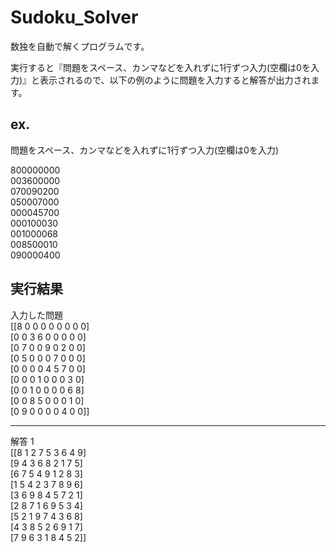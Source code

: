 # Sudoku_Solver
数独を自動で解くプログラムです。

実行すると『問題をスペース、カンマなどを入れずに1行ずつ入力(空欄は0を入力)』と表示されるので、以下の例のように問題を入力すると解答が出力されます。
## ex.
問題をスペース、カンマなどを入れずに1行ずつ入力(空欄は0を入力)

800000000  
003600000  
070090200  
050007000  
000045700  
000100030  
001000068  
008500010  
090000400

## 実行結果

入力した問題  
[[8 0 0 0 0 0 0 0 0]  
 [0 0 3 6 0 0 0 0 0]  
 [0 7 0 0 9 0 2 0 0]  
 [0 5 0 0 0 7 0 0 0]  
 [0 0 0 0 4 5 7 0 0]  
 [0 0 0 1 0 0 0 3 0]  
 [0 0 1 0 0 0 0 6 8]  
 [0 0 8 5 0 0 0 1 0]  
 [0 9 0 0 0 0 4 0 0]]  

----------------------  
解答 1  
[[8 1 2 7 5 3 6 4 9]  
 [9 4 3 6 8 2 1 7 5]  
 [6 7 5 4 9 1 2 8 3]  
 [1 5 4 2 3 7 8 9 6]  
 [3 6 9 8 4 5 7 2 1]  
 [2 8 7 1 6 9 5 3 4]  
 [5 2 1 9 7 4 3 6 8]  
 [4 3 8 5 2 6 9 1 7]  
 [7 9 6 3 1 8 4 5 2]]  
